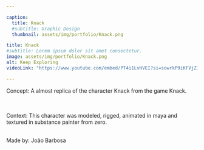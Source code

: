 ```yaml
---

caption:
  title: Knack
  #subtitle: Graphic Design
  thumbnail: assets/img/portfolio/Knack.png

title: Knack
#subtitle: Lorem ipsum dolor sit amet consectetur.
image: assets/img/portfolio/Knack.png
alt: Keep Exploring
videoLink: "https://www.youtube.com/embed/PT4i1LvHVEI?si=sowrkP9iKFVjZ1fZ"

---
```


<div align = "Left">

Concept: A almost replica of the character Knack from the game Knack.<br> <br> <br>

Context: This character was modeled, rigged, animated in maya and textured in substance painter from zero. <br> <br>

Made by: João Barbosa <br> <br>

</div>